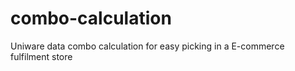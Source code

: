 # combo-calculation
Uniware data combo calculation for easy picking in a E-commerce fulfilment store
